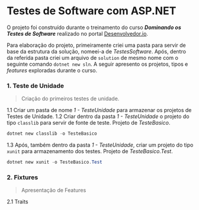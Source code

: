 # Testes de Software com ASP.NET
O projeto foi construído durante o treinamento do curso ***Dominando os Testes de Software*** realizado no portal [Desenvolvedor.io](https://desenvolvedor.io/).

Para elaboração do projeto, primeiramente criei uma pasta para servir de base da estrutura da solução, nomeei-a de *TestesSoftware*. Após, dentro da referida pasta criei um arquivo de `solution` de mesmo nome com o seguinte comando `dotnet new sln`.
A seguir apresento os projetos, tipos e *features* exploradas durante o curso. 

### 1. Teste de Unidade
> Criação do primeiros testes de unidade.

1.1 Criar um pasta de nome *1 - TesteUnidade* para armazenar os projetos de Testes de Unidade.
1.2 Criar dentro da pasta *1 - TesteUnidade* o projeto do tipo `classlib` para servir de fonte de teste. Projeto de *TesteBasico*.
```powershell
dotnet new classlib -o TesteBasico
```
1.3 Após, também dentro da pasta *1 - TesteUnidade*, criar um projeto do tipo `xunit` para armazenamento dos testes. Projeto de *TesteBasico.Test*.
```powershell
dotnet new xunit -o TesteBasico.Test
```

### 2. Fixtures
> Apresentação de Features

2.1 Traits

